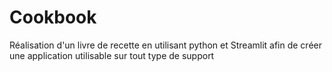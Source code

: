 # Cookbook
Réalisation d'un livre de recette en utilisant python et Streamlit afin de créer une application utilisable sur tout type de support

